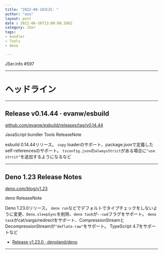 ```yaml
---
title: "2022-06-16のJS: "
author: "azu"
layout: post
date : 2022-06-16T13:00:00.586Z
category: JSer
tags:
- bundler
- Tools
- deno

---
```


JSer.info #597

----

<h1 class="site-genre">ヘッドライン</h1>

----

## Release v0.14.44 · evanw/esbuild
[github.com/evanw/esbuild/releases/tag/v0.14.44](https://github.com/evanw/esbuild/releases/tag/v0.14.44 "Release v0.14.44 · evanw/esbuild")
<p class="jser-tags jser-tag-icon"><span class="jser-tag">JavaScript</span> <span class="jser-tag">bundler</span> <span class="jser-tag">Tools</span> <span class="jser-tag">ReleaseNote</span></p>

esbuild 0.14.44リリース。
`copy` loaderのサポート、package.jsonで定義したself-referencesのサポート。
`tsconfig.json`の`alwaysStrict`がある場合に`"use strcit"`を追加するようになるなど


----

## Deno 1.23 Release Notes
[deno.com/blog/v1.23](https://deno.com/blog/v1.23 "Deno 1.23 Release Notes")
<p class="jser-tags jser-tag-icon"><span class="jser-tag">deno</span> <span class="jser-tag">ReleaseNote</span></p>

Deno 1.23.0リリース。
`deno run`などでデフォルトでタイプチェックをしないように変更、`Deno.sleepSync`を削除、`deno task`が`--cwd`フラグをサポート。
`deno task`がcat/xargs/redirectをサポート、CompressionStreamとDecompressionStreamが`"deflate-raw"`をサポート。
TypeScript 4.7をサポートなど

- [Release v1.23.0 · denoland/deno](https://github.com/denoland/deno/releases/tag/v1.23.0 "Release v1.23.0 · denoland/deno")

----
